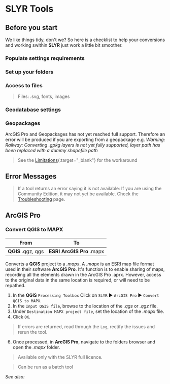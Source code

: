 # SLYR Tools #

## Before you start ##
We like things tidy, don't we? So here is a checklist to help your conversions and working swithin **SLYR** just work a little bit smoother.
### Populate settings requirements ###
### Set up your folders ###
### Access to files ###
> Files: .svg, fonts, images
### Geodatabase settings ###
### Geopackages ###
ArcGIS Pro and Geopackages has not yet reached full support. Therefore an error will be produced if you are exporting from a geopackage 
e.g. *Warning: Railway: Converting .gpkg layers is not yet fully supported, layer path has been replaced with a dummy shapefile path*
> See the [Limitations](https://slyr.north-road.com/user_guide/limitations){:target="_blank"} for the workaround
  
## Error Messages ##
> If a tool returns an error saying it is not available:
  > If you are using the Community Edition, it may not yet be available.
  > Check the [Troubleshooting](https://slyr.north-road.com/user_guide/troubleshooting) page.

<!---## Group ##
### Tool ###
| From | To |
| ---- | ---|
| ESRI .mxd | QGIS .qgz | 

Description

1. Instruction.
2. Instruction.

> This tool is available only with the SLYR full licence.

*See also:* --->

## ArcGIS Pro ##
### Convert QGIS to MAPX ###

| From | To |
| ---- | ---|
| **QGIS** .qgz, qgs | **ESRI ArcGIS Pro** .mapx |

Converts a **QGIS** project to a *.mapx*. A *.mapx* is an ESRI map file format used in their software **ArcGIS Pro**. It's function is to enable sharing of maps, recording all the elements drawn in the ArcGIS Pro .aprx. However, access to the original data in the same location is required, or will need to be repathed. 

1. In the **QGIS** `Processing Toolbox` Click on `SLYR` ▶️ `ArcGIS Pro` ▶️ `Convert QGIS to MAPX`.
2. In the `Input QGIS file`, browse to the location of the *.qgs* or *.qgz* file.
3. Under `Destination MAPX project file`, set the location of the *.mapx* file.
4. Click `OK`. 
> If errors are returned, read through the `Log`, rectify the issues and rerun the tool.
6. Once processed, in **ArcGIS Pro**, navigate to the folders browser and open the *.mapx* folder.

> Available only with the SLYR full licence.

> Can be run as a batch tool 

*See also:*
